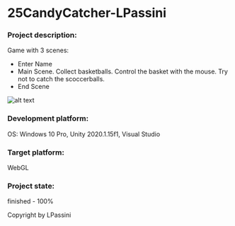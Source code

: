 # 25CandyCatcher-LPassini


### Project description: 
Game with 3 scenes:

- Enter Name
- Main Scene. Collect basketballs. Control the basket with the mouse. Try not to catch the scoccerballs.
- End Scene

![alt text](https://cdn.discordapp.com/attachments/674565913843990559/937793697607733348/unknown.png) 

### Development platform: 
OS: Windows 10 Pro, Unity 2020.1.15f1, Visual Studio

### Target platform: 
WebGL

### Project state: 
finished - 100%

Copyright by LPassini


